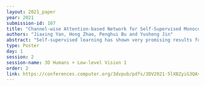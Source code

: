 ```yaml
---
layout: 2021_paper
year: 2021
submission-id: 107
title: "Channel-wise Attention-based Network for Self-Supervised Monocular Depth Estimation"
authors: "Jiaxing Yan, Hong Zhao, Penghui Bu and Yusheng Jin"
abstract: "Self-supervised learning has shown very promising results for monocular depth estimation. Scene structure and local details both are significant clues for high quality depth estimation. Recent works suffer from the lack of explicit modeling of scene structure and proper handling of details inforamtion, which lead to a performance bottleneck and blurry artifacts in predicted results. In this paper, we propose the Channel-wise Attention-based Depth Estimation Network (CADepth-Net) with two effective contributions: 1) The structure perception module employs the self-attention mechanism to capture long-range dependencies and aggregates discriminative features in channel dimensions, explicitly enhances the perception of scene structure, obtains the better scene understanding and robust feature representation. 2) The detail emphasis module re-calibrates channelwise feature maps and selectively emphasizes the informative features, aiming to highlight crucial local details information and fuse different level features more efficiently, which can result in more precise and sharper depth prediction. Furthermore, we validate the effectiveness of our methods and extensive experiments show that our model achieves the state-of-the-art results on the KITTI benchmark and Make3D datasets."
type: Poster
day: 1
session: 2
session-name: 3D Humans + Low-level Vision 1
order: 2
link: https://conferences.computer.org/3dvpub/pdfs/3DV2021-5lXBZyiG3QAsRBKXHIjqU8/268800a464/268800a464.pdf
---
```

